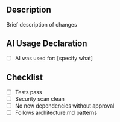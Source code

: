 ## Description

Brief description of changes

## AI Usage Declaration

- [ ] AI was used for: [specify what]

## Checklist

- [ ] Tests pass
- [ ] Security scan clean
- [ ] No new dependencies without approval
- [ ] Follows architecture.md patterns

